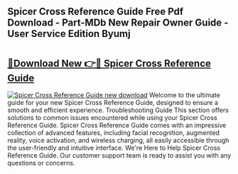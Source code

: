 ## Spicer Cross Reference Guide Free Pdf Download - Part-MDb New Repair Owner Guide - User Service Edition Byumj

# <h2><a href="http://bc92164.oget.top/?id=Spicer+Cross+Reference+Guide">🔗Download New 👉🔴 Spicer Cross Reference Guide</a></h2>

[![Spicer Cross Reference Guide new download](https://i.imgur.com/5g1atiW.png)](http://bc92164.oget.top/?id=Spicer+Cross+Reference+Guide)
Welcome to the ultimate guide for your new Spicer Cross Reference Guide, designed to ensure a smooth and efficient experience. Troubleshooting Guide This section offers solutions to common issues encountered while using your Spicer Cross Reference Guide. Spicer Cross Reference Guide comes with an impressive collection of advanced features, including facial recognition, augmented reality, voice activation, and wireless charging, all easily accessible through the user-friendly and intuitive interface. We're Here to Help Spicer Cross Reference Guide. Our customer support team is ready to assist you with any questions or concerns.

